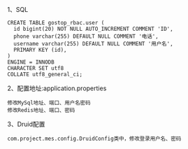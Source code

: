 1、SQL
    
    CREATE TABLE gostop_rbac.user (
      id bigint(20) NOT NULL AUTO_INCREMENT COMMENT 'ID',
      phone varchar(255) DEFAULT NULL COMMENT '电话',
      username varchar(255) DEFAULT NULL COMMENT '用户名',
      PRIMARY KEY (id),
    )
    ENGINE = INNODB
    CHARACTER SET utf8
    COLLATE utf8_general_ci;

2、配置地址:application.properties

    修改MySql地址、端口、用户名密码
    修改Redis地址、端口、密码 

3、Druid配置

    com.project.mes.config.DruidConfig类中，修改登录用户名、密码